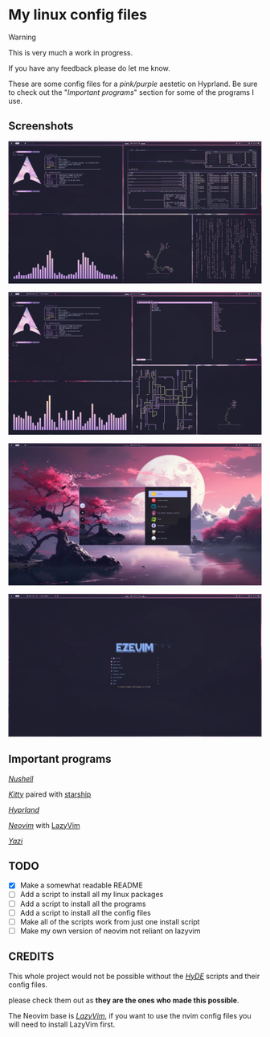 # My linux config files

> [!WARNING]  
> This is very much a work in progress.
>
> If you have any feedback please do let me know.

These are some config files for a *pink/purple* aestetic on Hyprland. Be sure to check out the "*Important programs*" section for some of the programs I use.

## Screenshots

![image](imgs/img1.png)

![image](imgs/img2.png)

![image](imgs/img3.png)

![image](imgs/img4.png)

## Important programs

[*Nushell*](https://github.com/nushell/nushell)

[*Kitty*](https://github.com/kovidgoyal/kitty) paired with [starship](https://github.com/starship/starship)

[*Hyprland*](https://github.com/hyprwm/Hyprland)

[*Neovim*](https://github.com/neovim/neovim) with [LazyVim](https://github.com/LazyVim/LazyVim)

[*Yazi*](https://github.com/sxyazi/yazi)

## TODO

- [x] Make a somewhat readable README
- [ ] Add a script to install all my linux packages
- [ ] Add a script to install all the programs
- [ ] Add a script to install all the config files
- [ ] Make all of the scripts work from just one install script
- [ ] Make my own version of neovim not reliant on lazyvim  

## CREDITS

This whole project would not be possible without the [*HyDE*](httpss://github.com/HyDE-Project/HyDE) scripts and their config files.

please check them out as **they are the ones who made this possible**.

The Neovim base is [*LazyVim*](https://github.com/LazyVim/LazyVim), if you want to use the nvim config files you will need to install LazyVim first.

